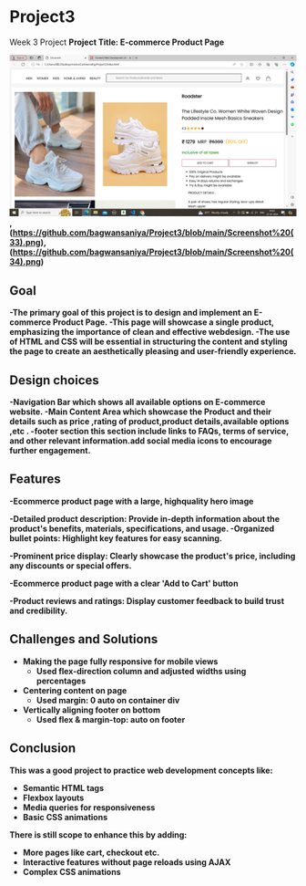 # Project3
Week 3 Project 
<b>Project Title<b>: E-commerce Product Page

![Registration Form Screenshot](https://github.com/bagwansaniya/Project3/blob/main/Screenshot%20(32).png),(https://github.com/bagwansaniya/Project3/blob/main/Screenshot%20(33).png),(https://github.com/bagwansaniya/Project3/blob/main/Screenshot%20(34).png)

## Goal

-The primary goal of this project is to design and implement an E-commerce Product Page. -This page will showcase a single product, emphasizing the importance of clean and effective webdesign.
-The use of HTML and CSS will be essential in structuring the content and styling the page to create an aesthetically pleasing and user-friendly experience.

## Design choices

-Navigation Bar which shows all available options on E-commerce website.
-Main Content Area which showcase the Product and their details such as price ,rating of product,product details,available options ,etc .
-footer section this section include links to FAQs, terms of service, and other relevant information.add social media icons to encourage further engagement.

## Features

-Ecommerce product page with a large, highquality hero image

-Detailed product description: Provide in-depth information about the product's benefits, materials, specifications, and usage.
-Organized bullet points: Highlight key features for easy scanning.

-Prominent price display: Clearly showcase the product's price, including any discounts or special offers.

-Ecommerce product page with a clear 'Add to Cart' button

-Product reviews and ratings: Display customer feedback to build trust and credibility.

## Challenges and Solutions

- Making the page fully responsive for mobile views
  - Used flex-direction column and adjusted widths using percentages
- Centering content on page
  - Used margin: 0 auto on container div
- Vertically aligning footer on bottom
  - Used flex & margin-top: auto on footer

## Conclusion

This was a good project to practice web development concepts like:

- Semantic HTML tags
- Flexbox layouts
- Media queries for responsiveness
- Basic CSS animations

There is still scope to enhance this by adding:

- More pages like cart, checkout etc.
- Interactive features without page reloads using AJAX
- Complex CSS animations

